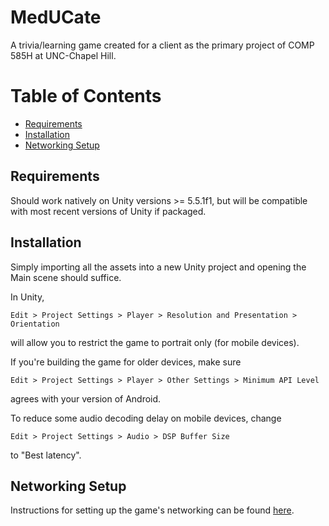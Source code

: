 # MedUCate

A trivia/learning game created for a client as the primary project of COMP 585H at UNC-Chapel Hill.

# Table of Contents
  * [Requirements](#Requirements)
  * [Installation](#Installation)
  * [Networking Setup](#Networking)

<a name = "Requirements"></a>
## Requirements
Should work natively on Unity versions >= 5.5.1f1, but will be compatible with most recent versions of Unity if packaged.

<a name = "Installation"></a>
## Installation
Simply importing all the assets into a new Unity project and opening the Main scene should suffice.

In Unity,

    Edit > Project Settings > Player > Resolution and Presentation > Orientation

will allow you to restrict the game to portrait only (for mobile devices).

If you're building the game for older devices, make sure

    Edit > Project Settings > Player > Other Settings > Minimum API Level

agrees with your version of Android.

To reduce some audio decoding delay on mobile devices, change

    Edit > Project Settings > Audio > DSP Buffer Size

to "Best latency".

<a name = "Networking"></a>
## Networking Setup
Instructions for setting up the game's networking can be found [here](Networking/README.md).